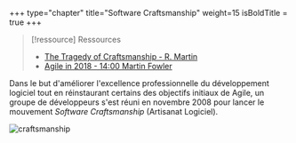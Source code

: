 +++
type="chapter"
title="Software Craftsmanship"
weight=15
isBoldTitle = true
+++

> [!ressource] Ressources
> - [The Tragedy of Craftsmanship - R. Martin](https://blog.cleancoder.com/uncle-bob/2018/08/28/CraftsmanshipMovement.html)
> - [Agile in 2018 - 14:00 Martin Fowler](https://youtu.be/G_y2pNj0zZg?t=799)

Dans le but d'améliorer l'excellence professionnelle du développement logiciel tout en réinstaurant certains des objectifs initiaux de Agile, un groupe de développeurs s'est réuni en novembre 2008 pour lancer le mouvement *Software Craftsmanship* (Artisanat Logiciel).

![craftsmanship](static/illustrations/craftsmanship.jpg)

